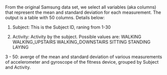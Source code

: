 From the original Samsung data set, we select all variables (aka columns) that represent the mean and standard deviation for each measurement. The output is a table with 50 columns. Details below:

1. Subject: This is the Subject ID, raning from 1-30

2. Activity: Activity by the subject. Possible values are:
            WALKING
   WALKING_UPSTAIRS
 WALKING_DOWNSTAIRS
            SITTING
           STANDING
             LAYING

 3 - 50: averge of the mean and standard deviation of various measurements of accelerometer and gyroscope of the fitness device, grouped by Subject and Activity. 

